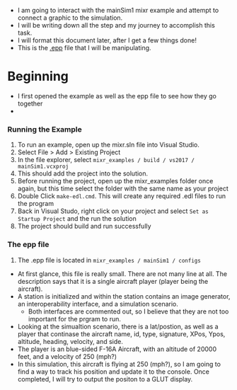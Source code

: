 - I am going to interact with the mainSim1 mixr example and attempt to connect a graphic to the simulation. 
- I will be writing down all the step and my journey to accomplish this task.
- I will format this document later, after I get a few things done!
- This is the [.epp](https://github.com/tylerireland/MTSi/blob/main/test0.epp) file that I will be manipulating.


# Beginning

- I first opened the example as well as the epp file to see how they go together
- 
### Running the Example
1. To run an example, open up the mixr.sln file into Visual Studio.
2. Select File > Add > Existing Project
3. In the file explorer, select ` mixr_examples / build / vs2017 / mainSim1.vcxproj `
4. This should add the project into the solution.
5. Before running the project, open up the mixr_examples folder once again, but this time select the folder with the same name as your project
6. Double Click ` make-edl.cmd `. This will create any required .edl files to run the program
7. Back in Visual Studo, right click on your project and select ` Set as Startup Project ` and the run the solution
8. The project should build and run successfully

### The epp file
1. The .epp file is located in ` mixr_examples / mainSim1 / configs `
- At first glance, this file is really small. There are not many line at all. The description says that it is a single aircraft player (player being the aircraft).
- A station is initialized and within the station contains an image generator, an interoperability interface, and a simulation scenario. 
    - Both interfaces are commented out, so I believe that they are not too important for the prgram to run.
- Looking at the simualtion scenario, there is a lat/postion, as well as a player that continase the aircraft name, id, type, signature, XPos, Ypos, altitude,
  heading, velocity, and side.
- The player is an blue-sided F-16A Aircraft, with an altitude of 20000 feet, and a velocity of 250 (mph?)
- In this simulation, this aircraft is flying at 250 (mph?), so I am going to find a way to track his position and update it to the console. Once completed, I will try to output the positon to a GLUT display.

